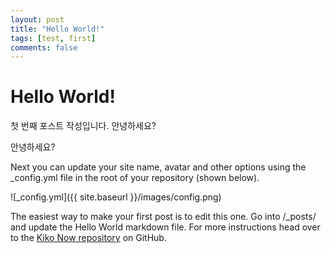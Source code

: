 ```yaml
---
layout: post
title: "Hello World!"
tags: [test, first]
comments: false
---
```


# Hello World!

첫 번째 포스트 작성입니다.
안녕하세요?

안녕하세요?

Next you can update your site name, avatar and other options using the _config.yml file in the root of your repository (shown below).

![_config.yml]({{ site.baseurl }}/images/config.png)

The easiest way to make your first post is to edit this one. Go into /_posts/ and update the Hello World markdown file. For more instructions head over to the [Kiko Now repository](https://github.com/aweekj/kiko-now) on GitHub.